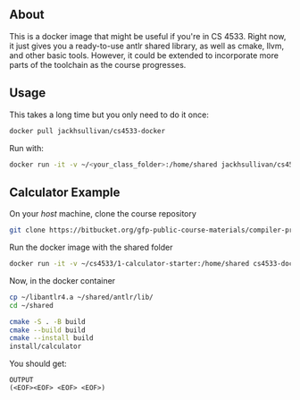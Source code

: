 ## About
This is a docker image that might be useful if you're in CS 4533. Right now, it just gives you a ready-to-use antlr shared library, as well as cmake, llvm, and other basic tools. However, it could be extended to incorporate more parts of the toolchain as the course progresses. 

## Usage

This takes a long time but you only need to do it once:

```sh
docker pull jackhsullivan/cs4533-docker
```

Run with:

```sh
docker run -it -v ~/<your_class_folder>:/home/shared jackhsullivan/cs4533-docker
```

## Calculator Example

On your *host* machine, clone the course repository 

```sh
git clone https://bitbucket.org/gfp-public-course-materials/compiler-projects-all/src/master/ ~/cs4533
```


Run the docker image with the shared folder

```sh
docker run -it -v ~/cs4533/1-calculator-starter:/home/shared cs4533-docker
```

Now, in the docker container

```sh
cp ~/libantlr4.a ~/shared/antlr/lib/
cd ~/shared

cmake -S . -B build
cmake --build build
cmake --install build
install/calculator
```

You should get:
```
OUTPUT
(<EOF><EOF> <EOF> <EOF>)
```
